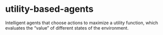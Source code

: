 # utility-based-agents
Intelligent agents that choose actions to maximize a utility function, which evaluates the “value” of different states of the environment.
